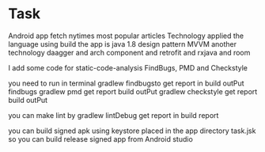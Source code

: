 # Task
Android app fetch nytimes most popular articles Technology applied
the language using build the app is java 1.8
design pattern MVVM
another technology daagger and arch component and retrofit and rxjava and room

I add some code for static-code-analysis
FindBugs, PMD and Checkstyle

you need to run in terminal
 gradlew findbugsto get report in build outPut findbugs
 gradlew pmd get report build outPut 
 gradlew checkstyle get report build outPut 
 
 you can make lint by gradlew lintDebug
 get report in build report
 
 you can build signed apk using keystore placed in the app directory task.jsk
so you can build release signed app from Android studio
